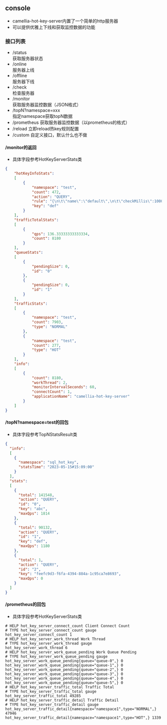 
## console
* camellia-hot-key-server内置了一个简单的http服务器
* 可以提供优雅上下线和获取监控数据的功能


### 接口列表
* /status  
获取服务器状态  
* /online   
服务器上线   
* /offline    
服务器下线
* /check  
检查服务器   
* /monitor  
获取服务器监控数据（JSON格式）    
* /topN?namespace=xxx  
指定namespace获取topN数据  
* /prometheus
获取服务器监控数据（以prometheus的格式）  
* /reload
立即reload热key规则配置
* /custom
自定义接口，默认什么也不做  


#### /monitor的返回

* 具体字段参考HotKeyServerStats类

```json
{
    "hotKeyInfoStats":
    [
        {
            "namespace": "test",
            "count": 472,
            "action": "QUERY",
            "rule": "{\n\t\"name\":\"default\",\n\t\"checkMillis\":1000,\n\t\"type\":\"match_all\",\n\t\"checkThreshold\":100\n}",
            "key": "def"
        }
    ],
    "trafficTotalStats":
    [
        {
            "qps": 136.33333333333334,
            "count": 8180
        }
    ],
    "queueStats":
    [
        {
            "pendingSize": 0,
            "id": "0"
        },
        {
            "pendingSize": 0,
            "id": "1"
        }
    ],
    "trafficStats":
    [
        {
            "namespace": "test",
            "count": 7903,
            "type": "NORMAL"
        },
        {
            "namespace": "test",
            "count": 277,
            "type": "HOT"
        }
    ],
    "info":
    [
        {
            "count": 8180,
            "workThread": 2,
            "monitorIntervalSeconds": 60,
            "connectCount": 1,
            "applicationName": "camellia-hot-key-server"
        }
    ]
}
```


#### /topN?namespace=test的回包

* 具体字段参考TopNStatsResult类

```json
{
  "info":
  [
    {
      "namespace": "sql_hot_key",
      "statsTime": "2023-05-15#15:09:00"
    }
  ],
  "stats":
  [
    {
      "total": 141548,
      "action": "QUERY",
      "id": "0",
      "key": "abc",
      "maxQps": 1814
    },
    {
      "total": 90132,
      "action": "QUERY",
      "id": "1",
      "key": "def",
      "maxQps": 1180
    },
    {
      "total": 1,
      "action": "QUERY",
      "id": "2",
      "key": "feefc9d3-f6fa-4394-884a-1c95ca7e8693",
      "maxQps": 0
    }
  ]
}
```

#### /prometheus的回包 

* 具体字段参考HotKeyServerStats类

```
# HELP hot_key_server_connect_count Client Connect Count
# TYPE hot_key_server_connect_count gauge
hot_key_server_connect_count 1
# HELP hot_key_server_work_thread Work Thread
# TYPE hot_key_server_work_thread gauge
hot_key_server_work_thread 6
# HELP hot_key_server_work_queue_pending Work Queue Pending
# TYPE hot_key_server_work_queue_pending gauge
hot_key_server_work_queue_pending{queue="queue-0",} 0
hot_key_server_work_queue_pending{queue="queue-1",} 0
hot_key_server_work_queue_pending{queue="queue-2",} 0
hot_key_server_work_queue_pending{queue="queue-3",} 0
hot_key_server_work_queue_pending{queue="queue-4",} 0
hot_key_server_work_queue_pending{queue="queue-5",} 0
# HELP hot_key_server_traffic_total Traffic Total
# TYPE hot_key_server_traffic_total gauge
hot_key_server_traffic_total 49285
# HELP hot_key_server_traffic_detail Traffic Detail
# TYPE hot_key_server_traffic_detail gauge
hot_key_server_traffic_detail{namespace="namespace1",type="NORMAL",} 47946
hot_key_server_traffic_detail{namespace="namespace1",type="HOT",} 1339
```